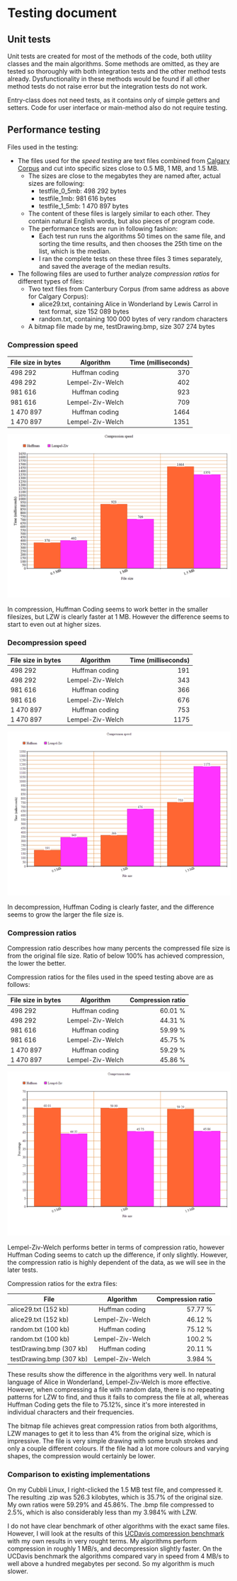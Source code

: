 # Testing document

## Unit tests

Unit tests are created for most of the methods of the code, both utility classes and the main algorithms. Some methods are omitted, as they are tested so thoroughly with both integration tests and the other method tests already. Dysfunctionality in these methods would be found if all other method tests do not raise error but the integration tests do not work.

Entry-class does not need tests, as it contains only of simple getters and setters. Code for user interface or main-method also do not require testing.


## Performance testing

Files used in the testing:

+ The files used for the *speed testing* are text files combined from [Calgary Corpus](http://corpus.canterbury.ac.nz/descriptions/) and cut into specific sizes close to 0.5 MB, 1 MB, and 1.5 MB.
  + The sizes are close to the megabytes they are named after, actual sizes are following:
    + testfile_0_5mb: 498 292 bytes
    + testfile_1mb: 981 616 bytes
    + testfile_1_5mb: 1 470 897 bytes
  + The content of these files is largely similar to each other. They contain natural English words, but also pieces of program code.
  + The performance tests are run in following fashion:
    + Each test run runs the algorithms 50 times on the same file, and sorting the time results, and then chooses the 25th time on the list, which is the median.
    + I ran the complete tests on these three files 3 times separately, and saved the average of the median results.
+ The following files are used to further analyze *compression ratios* for different types of files:
    + Two text files from Canterbury Corpus (from same address as above for Calgary Corpus):
        + alice29.txt, containing Alice in Wonderland by Lewis Carrol in text format, size 152 089 bytes
        + random.txt, containing 100 000 bytes of very random characters
    + A bitmap file made by me, testDrawing.bmp, size 307 274 bytes

### Compression speed

| File size in bytes | Algorithm              | Time (milliseconds) |
| -------------------| :--------------------: | ------------------: |
| 498 292            | Huffman coding         | 370                 |
| 498 292            | Lempel-Ziv-Welch       | 402                 |
| 981 616            | Huffman coding         | 923                 |
| 981 616            | Lempel-Ziv-Welch       | 709                 |
| 1 470 897          | Huffman coding         | 1464                |
| 1 470 897          | Lempel-Ziv-Welch       | 1351                |

![Compression speeds](https://github.com/ShootingStar91/compressionstudy/blob/master/documentation/compressionspeeds.png)

In compression, Huffman Coding seems to work better in the smaller filesizes, but LZW is clearly faster at 1 MB. However the difference seems to start to even out at higher sizes.

### Decompression speed

| File size in bytes | Algorithm              | Time (milliseconds) |
| -------------------| :--------------------: | ------------------: |
| 498 292            | Huffman coding         | 191                 |
| 498 292            | Lempel-Ziv-Welch       | 343                 |
| 981 616            | Huffman coding         | 366                 |
| 981 616            | Lempel-Ziv-Welch       | 676                 |
| 1 470 897          | Huffman coding         | 753                 |
| 1 470 897          | Lempel-Ziv-Welch       | 1175                |

![Decompression speeds](https://github.com/ShootingStar91/compressionstudy/blob/master/documentation/decompressionspeeds.png)

In decompression, Huffman Coding is clearly faster, and the difference seems to grow the larger the file size is.

### Compression ratios

Compression ratio describes how many percents the compressed file size is from the original file size. Ratio of below 100% has achieved compression, the lower the better.

Compression ratios for the files used in the speed testing above are as follows:

| File size in bytes | Algorithm              | Compression ratio   |
| -------------------| :--------------------: | ------------------: |
| 498 292            | Huffman coding         | 60.01 %             |
| 498 292            | Lempel-Ziv-Welch       | 44.31 %             |
| 981 616            | Huffman coding         | 59.99 %             |
| 981 616            | Lempel-Ziv-Welch       | 45.75 %             |
| 1 470 897          | Huffman coding         | 59.29 %             |
| 1 470 897          | Lempel-Ziv-Welch       | 45.86 %             |

![Compression ratios](https://github.com/ShootingStar91/compressionstudy/blob/master/documentation/compressionratios.png)

Lempel-Ziv-Welch performs better in terms of compression ratio, however Huffman Coding seems to catch up the difference, if only slightly. However, the compression ratio is highly dependent of the data, as we will see in the later tests.

Compression ratios for the extra files:

| File                    | Algorithm              | Compression ratio   |
| ------------------------| :--------------------: | ------------------: |
| alice29.txt (152 kb)    | Huffman coding         | 57.77 %             |
| alice29.txt (152 kb)    | Lempel-Ziv-Welch       | 46.12 %             |
| random.txt (100 kb)     | Huffman coding         | 75.12 %             |
| random.txt (100 kb)     | Lempel-Ziv-Welch       | 100.2 %             |
| testDrawing.bmp (307 kb)| Huffman coding         | 20.11 %             |
| testDrawing.bmp (307 kb)| Lempel-Ziv-Welch       | 3.984 %             |

These results show the difference in the algorithms very well. In natural language of Alice in Wonderland, Lempel-Ziv-Welch is more effective. However, when compressing a file with random data, there is no repeating patterns for LZW to find, and thus it fails to compress the file at all, whereas Huffman Coding gets the file to 75.12%, since it's more interested in individual characters and their frequencies.

The bitmap file achieves great compression ratios from both algorithms, LZW manages to get it to less than 4% from the original size, which is impressive. The file is very simple drawing with some brush strokes and only a couple different colours. If the file had a lot more colours and varying shapes, the compression would certainly be lower.

### Comparison to existing implementations

On my Cubbli Linux, I right-clicked the 1.5 MB test file, and compressed it. The resulting .zip was 526.3 kilobytes, which is 35.7% of the original size. My own ratios were 59.29% and 45.86%. The .bmp file compressed to 2.5%, which is also considerably less than my 3.984% with LZW.

I do not have clear benchmark of other algorithms with the exact same files. However, I will look at the results of this [UCDavis compression benchmark](https://fiehnlab.ucdavis.edu/staff/kind/collector/benchmark/7zip-benchmark) with my own results in very rought terms. My algorithms perform compression in roughly 1 MB/s, and decompression slightly faster. On the UCDavis benchmark the algorithms compared vary in speed from 4 MB/s to well above a hundred megabytes per second. So my algorithm is much slower.
